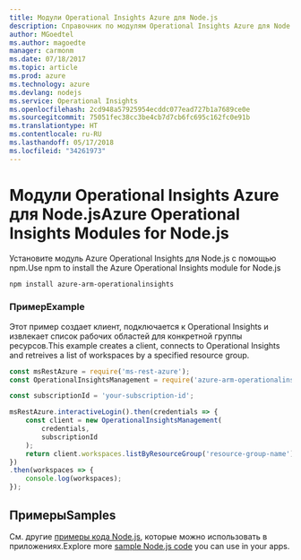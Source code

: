 ```yaml
---
title: Модули Operational Insights Azure для Node.js
description: Справочник по модулям Operational Insights Azure для Node.js
author: MGoedtel
ms.author: magoedte
manager: carmonm
ms.date: 07/18/2017
ms.topic: article
ms.prod: azure
ms.technology: azure
ms.devlang: nodejs
ms.service: Operational Insights
ms.openlocfilehash: 2cd948a57925954ecddc077ead727b1a7689ce0e
ms.sourcegitcommit: 75051fec38cc3be4cb7d7cb6fc695c162fc0e91b
ms.translationtype: HT
ms.contentlocale: ru-RU
ms.lasthandoff: 05/17/2018
ms.locfileid: "34261973"
---
```

# <a name="azure-operational-insights-modules-for-nodejs"></a><span data-ttu-id="6696c-103">Модули Operational Insights Azure для Node.js</span><span class="sxs-lookup"><span data-stu-id="6696c-103">Azure Operational Insights Modules for Node.js</span></span>

<span data-ttu-id="6696c-104">Установите модуль Azure Operational Insights для Node.js с помощью npm.</span><span class="sxs-lookup"><span data-stu-id="6696c-104">Use npm to install the Azure Operational Insights module for Node.js</span></span>

```bash
npm install azure-arm-operationalinsights
```

### <a name="example"></a><span data-ttu-id="6696c-105">Пример</span><span class="sxs-lookup"><span data-stu-id="6696c-105">Example</span></span> 

<span data-ttu-id="6696c-106">Этот пример создает клиент, подключается к Operational Insights и извлекает список рабочих областей для конкретной группы ресурсов.</span><span class="sxs-lookup"><span data-stu-id="6696c-106">This example creates a client, connects to Operational Insights and retreives a list of workspaces by a specified resource group.</span></span>

```javascript
const msRestAzure = require('ms-rest-azure');
const OperationalInsightsManagement = require('azure-arm-operationalinsights');

const subscriptionId = 'your-subscription-id';

msRestAzure.interactiveLogin().then(credentials => {
    const client = new OperationalInsightsManagement(
        credentials,
        subscriptionId
    );
    return client.workspaces.listByResourceGroup('resource-group-name');
})
.then(workspaces => {
    console.log(workspaces);
});
``` 

## <a name="samples"></a><span data-ttu-id="6696c-107">Примеры</span><span class="sxs-lookup"><span data-stu-id="6696c-107">Samples</span></span>

<span data-ttu-id="6696c-108">См. другие [примеры кода Node.js](https://azure.microsoft.com/resources/samples/?platform=nodejs), которые можно использовать в приложениях.</span><span class="sxs-lookup"><span data-stu-id="6696c-108">Explore more [sample Node.js code](https://azure.microsoft.com/resources/samples/?platform=nodejs) you can use in your apps.</span></span>
